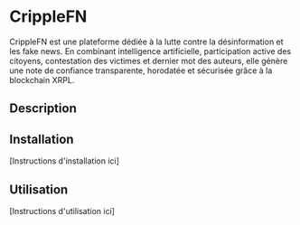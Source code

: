 # CrippleFN

CrippleFN est une plateforme dédiée à la lutte contre la désinformation et les fake news. En combinant intelligence artificielle, participation active des citoyens, contestation des victimes et dernier mot des auteurs, elle génère une note de confiance transparente, horodatée et sécurisée grâce à la blockchain XRPL.

## Description



## Installation

[Instructions d'installation ici]

## Utilisation

[Instructions d'utilisation ici]
